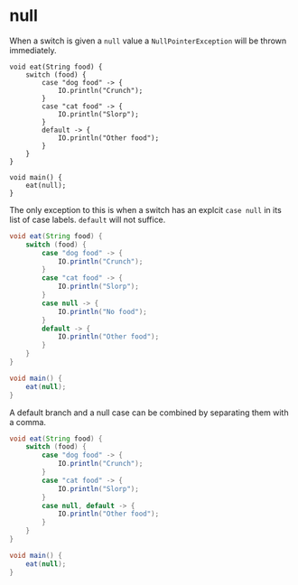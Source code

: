# null

When a switch is given a `null` value a `NullPointerException` will be thrown immediately.

```java,panics
void eat(String food) {
    switch (food) {
        case "dog food" -> {
            IO.println("Crunch");
        }
        case "cat food" -> {
            IO.println("Slorp");
        }
        default -> {
            IO.println("Other food");
        }
    }
}

void main() {
    eat(null);
}
```

The only exception to this is when a switch has an explcit `case null` in its list of
case labels. `default` will not suffice.

```java
void eat(String food) {
    switch (food) {
        case "dog food" -> {
            IO.println("Crunch");
        }
        case "cat food" -> {
            IO.println("Slorp");
        }
        case null -> {
            IO.println("No food");
        }
        default -> {
            IO.println("Other food");
        }
    }
}

void main() {
    eat(null);
}
```

A default branch and a null case can be combined by separating them with a comma.

```java
void eat(String food) {
    switch (food) {
        case "dog food" -> {
            IO.println("Crunch");
        }
        case "cat food" -> {
            IO.println("Slorp");
        }
        case null, default -> {
            IO.println("Other food");
        }
    }
}

void main() {
    eat(null);
}
```